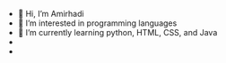 - 👋 Hi, I’m Amirhadi
- 👀 I’m interested in programming languages
- 🌱 I’m currently learning python, HTML, CSS, and Java
-
-

<!---
Amirhadi9900/Amirhadi9900 is a ✨ special ✨ repository because its `README.md` (this file) appears on your GitHub profile.
You can click the Preview link to take a look at your changes.
--->

